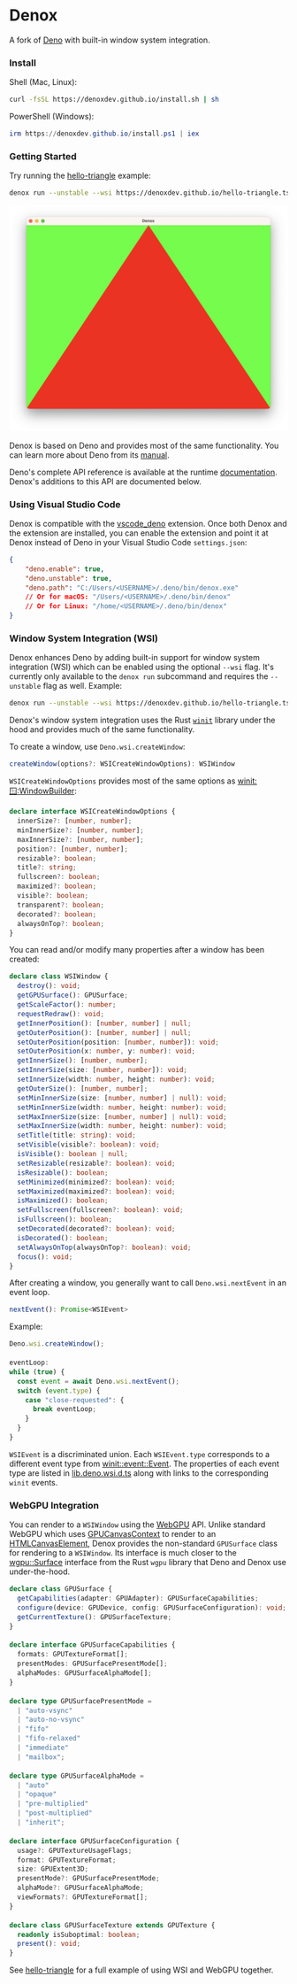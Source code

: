 # Denox

A fork of [Deno](https://github.com/denoland/deno) with built-in window system
integration.

### Install

Shell (Mac, Linux):

```sh
curl -fsSL https://denoxdev.github.io/install.sh | sh
```

PowerShell (Windows):

```powershell
irm https://denoxdev.github.io/install.ps1 | iex
```

### Getting Started

Try running the
[hello-triangle](https://github.com/denoxdev/denoxdev.github.io/blob/main/hello-triangle.ts)
example:

```sh
denox run --unstable --wsi https://denoxdev.github.io/hello-triangle.ts
```

![A red triangle over a green background.](./examples/hello-triangle/screenshot.png)

Denox is based on Deno and provides most of the same functionality. You can
learn more about Deno from its [manual](https://deno.land/manual).

Deno's complete API reference is available at the runtime
[documentation](https://doc.deno.land). Denox's additions to this API are
documented below.

### Using Visual Studio Code

Denox is compatible with the
[vscode_deno](https://marketplace.visualstudio.com/items?itemName=denoland.vscode-deno)
extension. Once both Denox and the extension are installed, you can enable the
extension and point it at Denox instead of Deno in your Visual Studio Code
`settings.json`:

```json
{
    "deno.enable": true,
    "deno.unstable": true,
    "deno.path": "C:/Users/<USERNAME>/.deno/bin/denox.exe"
    // Or for macOS: "/Users/<USERNAME>/.deno/bin/denox"
    // Or for Linux: "/home/<USERNAME>/.deno/bin/denox"
}
```

### Window System Integration (WSI)

Denox enhances Deno by adding built-in support for window system integration
(WSI) which can be enabled using the optional `--wsi` flag. It's currently only
available to the `denox run` subcommand and requires the `--unstable` flag as
well. Example:

```sh
denox run --unstable --wsi https://denoxdev.github.io/hello-triangle.ts
```

Denox's window system integration uses the Rust
[`winit`](https://docs.rs/winit/0.27.5/winit/) library under the hood and provides
much of the same functionality.

To create a window, use `Deno.wsi.createWindow`:

```ts
createWindow(options?: WSICreateWindowOptions): WSIWindow
```

`WSICreateWindowOptions` provides most of the same options as
[winit::window::WindowBuilder](https://docs.rs/winit/0.27.5/winit/window/struct.WindowBuilder.html):

```ts
declare interface WSICreateWindowOptions {
  innerSize?: [number, number];
  minInnerSize?: [number, number];
  maxInnerSize?: [number, number];
  position?: [number, number];
  resizable?: boolean;
  title?: string;
  fullscreen?: boolean;
  maximized?: boolean;
  visible?: boolean;
  transparent?: boolean;
  decorated?: boolean;
  alwaysOnTop?: boolean;
}
```

You can read and/or modify many properties after a window has been created:

```ts
declare class WSIWindow {
  destroy(): void;
  getGPUSurface(): GPUSurface;
  getScaleFactor(): number;
  requestRedraw(): void;
  getInnerPosition(): [number, number] | null;
  getOuterPosition(): [number, number] | null;
  setOuterPosition(position: [number, number]): void;
  setOuterPosition(x: number, y: number): void;
  getInnerSize(): [number, number];
  setInnerSize(size: [number, number]): void;
  setInnerSize(width: number, height: number): void;
  getOuterSize(): [number, number];
  setMinInnerSize(size: [number, number] | null): void;
  setMinInnerSize(width: number, height: number): void;
  setMaxInnerSize(size: [number, number] | null): void;
  setMaxInnerSize(width: number, height: number): void;
  setTitle(title: string): void;
  setVisible(visible?: boolean): void;
  isVisible(): boolean | null;
  setResizable(resizable?: boolean): void;
  isResizable(): boolean;
  setMinimized(minimized?: boolean): void;
  setMaximized(maximized?: boolean): void;
  isMaximized(): boolean;
  setFullscreen(fullscreen?: boolean): void;
  isFullscreen(): boolean;
  setDecorated(decorated?: boolean): void;
  isDecorated(): boolean;
  setAlwaysOnTop(alwaysOnTop?: boolean): void;
  focus(): void;
}
```

After creating a window, you generally want to call `Deno.wsi.nextEvent` in an
event loop.

```ts
nextEvent(): Promise<WSIEvent>
```

Example:

```ts
Deno.wsi.createWindow();

eventLoop:
while (true) {
  const event = await Deno.wsi.nextEvent();
  switch (event.type) {
    case "close-requested": {
      break eventLoop;
    }
  }
}
```

`WSIEvent` is a discriminated union. Each `WSIEvent.type` corresponds to a
different event type from
[winit::event::Event](https://docs.rs/winit/0.27.5/winit/event/enum.Event.html).
The properties of each event type are listed in
[lib.deno.wsi.d.ts](./cli/tsc/dts/lib.deno.wsi.d.ts) along with links to the
corresponding `winit` events.

### WebGPU Integration

You can render to a `WSIWindow` using the
[WebGPU](https://www.w3.org/TR/webgpu/) API. Unlike standard WebGPU which uses
[GPUCanvasContext](https://www.w3.org/TR/webgpu/#canvas-context) to render to an
[HTMLCanvasElement](https://developer.mozilla.org/en-US/docs/Web/API/HTMLCanvasElement),
Denox provides the non-standard `GPUSurface` class for rendering to a
`WSIWindow`. Its interface is much closer to the
[wgpu::Surface](https://docs.rs/wgpu/0.15.0/wgpu/struct.Surface.html) interface
from the Rust `wgpu` library that Deno and Denox use under-the-hood.

```ts
declare class GPUSurface {
  getCapabilities(adapter: GPUAdapter): GPUSurfaceCapabilities;
  configure(device: GPUDevice, config: GPUSurfaceConfiguration): void;
  getCurrentTexture(): GPUSurfaceTexture;
}

declare interface GPUSurfaceCapabilities {
  formats: GPUTextureFormat[];
  presentModes: GPUSurfacePresentMode[];
  alphaModes: GPUSurfaceAlphaMode[];
}

declare type GPUSurfacePresentMode =
  | "auto-vsync"
  | "auto-no-vsync"
  | "fifo"
  | "fifo-relaxed"
  | "immediate"
  | "mailbox";

declare type GPUSurfaceAlphaMode =
  | "auto"
  | "opaque"
  | "pre-multiplied"
  | "post-multiplied"
  | "inherit";

declare interface GPUSurfaceConfiguration {
  usage?: GPUTextureUsageFlags;
  format: GPUTextureFormat;
  size: GPUExtent3D;
  presentMode?: GPUSurfacePresentMode;
  alphaMode?: GPUSurfaceAlphaMode;
  viewFormats?: GPUTextureFormat[];
}

declare class GPUSurfaceTexture extends GPUTexture {
  readonly isSuboptimal: boolean;
  present(): void;
}
```

See [hello-triangle](./examples/hello-triangle) for a full example of using WSI
and WebGPU together.
